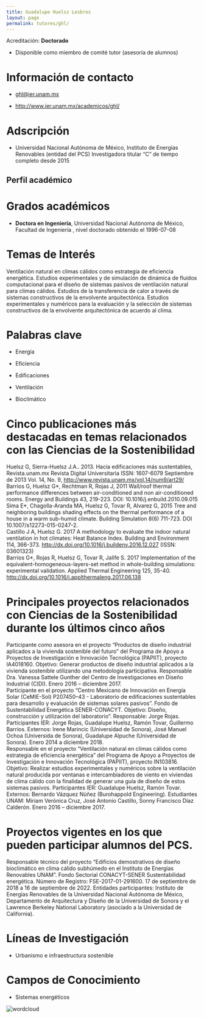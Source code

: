 ```yaml
---
title: Guadalupe Huelsz Lesbros
layout: page
permalink: tutores/ghl/
---
```


Acreditación: **Doctorado**



 - Disponible como miembro de comité tutor (asesoría de alumnos)





# Información de contacto

 - <ghl@ier.unam.mx>


 - <a href="http://www.ier.unam.mx/academicos/ghl/" rel="nofollow">http://www.ier.unam.mx/academicos/ghl/</a>




# Adscripción


 - Universidad Nacional Autónoma de México, Instituto de Energías Renovables (entidad del PCS)    Investigadora titular  “C” de tiempo completo desde 2015
 





## Perfil académico


# Grados académicos


 - **Doctora en Ingeniería**, Universidad Nacional Autónoma de México, Facultad de Ingeniería , nivel doctorado obtenido el 1996-07-08




# Temas de Interés

Ventilación natural en climas cálidos como estrategia de eficiencia energética. Estudios experimentales y de simulación de dinámica de fluidos computacional para el diseño de sistemas pasivos de ventilación natural para climas cálidos. Estudios de la transferencia de calor a través de sistemas constructivos de la envolvente arquitectónica. Estudios experimentales y numéricos para la evaluación y la selección de sistemas constructivos de la envolvente arquitectónica de acuerdo al clima.



# Palabras clave


 - Energía

 - Eficiencia 

 - Edificaciones

 - Ventilación

 - Bioclimático




# Cinco publicaciones más destacadas en temas relacionados con las Ciencias de la Sostenibilidad

Huelsz G, Sierra-Huelsz J.A.. 2013. Hacia edificaciones más sustentables, Revista.unam.mx Revista Digital Universitaria ISSN: 1607-6079 Septiembre de 2013 Vol. 14, No. 9, http://www.revista.unam.mx/vol.14/num9/art29/<br />Barrios G, Huelsz G*, Rechtman R, Rojas J, 2011 Wall/roof thermal performance differences between air-conditioned and non air-conditioned rooms. Energy and Buildings 43, 219-223. DOI: 10.1016/j.enbuild.2010.09.015 <br />Sima E*, Chagolla-Aranda MA,  Huelsz G, Tovar R,  Alvarez G, 2015 Tree and neighboring buildings shading effects on the thermal performance of a house in a warm sub-humid climate. Building Simulation 8(6) 711-723. DOI 10.1007/s12273-015-0247-2. <br />Castillo J A, Huelsz G. 2017 A methodology to evaluate the indoor natural ventilation in hot climates: Heat Balance Index. Building and Environment 114, 366-373. http://dx.doi.org/10.1016/j.buildenv.2016.12.027 (ISSN: 03601323)<br />Barrios G*, Rojas R, Huelsz G, Tovar R, Jalife S. 2017 Implementation of the equivalent-homogeneous-layers-set method in whole-building simulations: experimental validation. Applied Thermal Engineering 125, 35-40. http://dx.doi.org/10.1016/j.applthermaleng.2017.06.138




# Principales proyectos relacionados con Ciencias de la Sostenibilidad durante los últimos cinco años

Participante como asesora en el proyecto “Productos de diseño industrial aplicados a la vivienda sostenible del futuro” del Programa de Apoyo a Proyectos de Investigación e Innovación Tecnológica (PAPIIT), proyecto IA4018160. Objetivo: Generar productos de diseño industrial aplicados a la vivienda sostenible utilizando una metodología participativa. Responsable Dra. Vanessa Sattele Gunther del Centro de Investigaciones en Diseño Industrial (CIDI). Enero 2016 – diciembre 2017.<br />Participante en el proyecto “Centro Mexicano de Innovación en Energía Solar (CeMIE-Sol) P207450–43 - Laboratorio de edificaciones sustentables para desarrollo y evaluación de sistemas solares pasivos”. Fondo de Sustentabilidad Energética SENER-CONACYT.  Objetivo: Diseño, construcción y utilización del laboratorio”. Responsable: Jorge Rojas. Participantes IER: Jorge Rojas, Guadalupe Huelsz, Ramón Tovar, Guillermo Barrios. Externos: Irene Marincic (Universidad de Sonora), José Manuel Ochoa (Universida de Sonora), Guadalupe Alpuche (Universidad de Sonora). Enero 2014 a diciembre 2018. <br />Responsable en el proyecto “Ventilación natural en climas cálidos como estrategia de eficiencia energética” del Programa de Apoyo a Proyectos de Investigación e Innovación Tecnológica (PAPIIT), proyecto IN103816. Objetivo: Realizar estudios experimentales y numéricos sobre la ventilación natural producida por ventanas e intercambiadores de viento en viviendas de clima cálido con la finalidad de generar una guía de diseño de estos sistemas pasivos. Participantes IER: Guadalupe Huelsz, Ramón Tovar. Externos: Bernardo Vázquez Núñez (Burohappold Engineering). Estudiantes UNAM: Miriam Verónica Cruz, José Antonio Castillo, Sonny Francisco Díaz Calderón. Enero 2016 – diciembre 2017. 




# Proyectos vigentes en los que pueden participar alumnos del PCS.

Responsable técnico del proyecto “Edificios demostrativos de diseño bioclimático en clima cálido subhúmedo en el Instituto de Energías Renovables UNAM”. Fondo Sectorial CONACYT-SENER Sustentabilidad energética. Número de Registro: FSE-2017-01-291600. 17 de septiembre de 2018 a 16 de septiembre de 2022. Entidades participantes: Instituto de Energías Renovables de la Universidad Nacional Autónoma de México, Departamento de Arquitectura y Diseño de la Universidad de Sonora y el Lawrence Berkeley National Laboratory (asociado a la Universidad de California).




# Líneas de Investigación


 - Urbanismo e infraestructura sostenible





# Campos de Conocimiento

 - Sistemas energéticos



![wordcloud](https://sostenibilidad.posgrado.unam.mx/media/perfil-academico/135/wordcloud.png)
